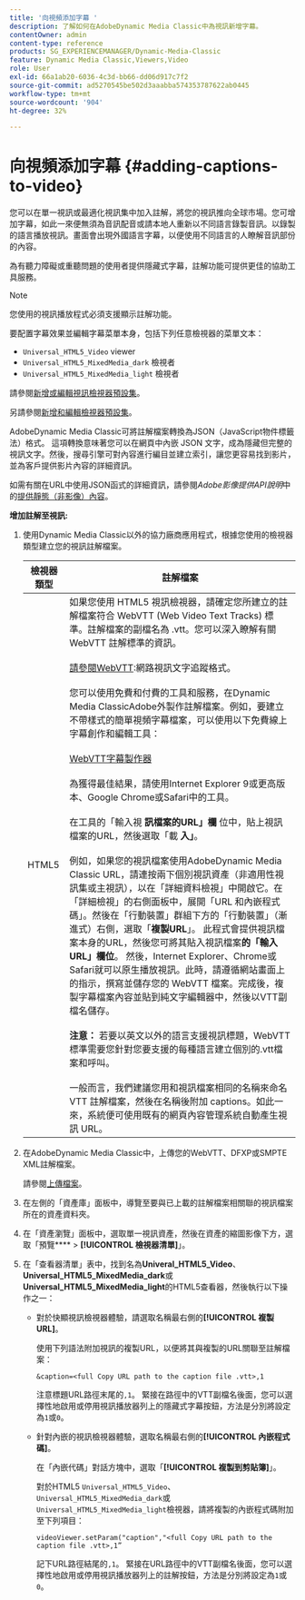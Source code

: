 ```yaml
---
title: '向視頻添加字幕 '
description: 了解如何在AdobeDynamic Media Classic中為視訊新增字幕。
contentOwner: admin
content-type: reference
products: SG_EXPERIENCEMANAGER/Dynamic-Media-Classic
feature: Dynamic Media Classic,Viewers,Video
role: User
exl-id: 66a1ab20-6036-4c3d-bb66-dd06d917c7f2
source-git-commit: ad5270545be502d3aaabba574353787622ab0445
workflow-type: tm+mt
source-wordcount: '904'
ht-degree: 32%

---
```


# 向視頻添加字幕 {#adding-captions-to-video}

您可以在單一視訊或最適化視訊集中加入註解，將您的視訊推向全球市場。您可增加字幕，如此一來便無須為音訊配音或請本地人重新以不同語言錄製音訊。以錄製的語言播放視訊。畫面會出現外國語言字幕，以便使用不同語言的人瞭解音訊部份的內容。

為有聽力障礙或重聽問題的使用者提供隱藏式字幕，註解功能可提供更佳的協助工具服務。

>[!NOTE]
>
>您使用的視訊播放程式必須支援顯示註解功能。

要配置字幕效果並編輯字幕菜單本身，包括下列任意檢視器的菜單文本：

* `Universal_HTML5_Video` viewer
* `Universal_HTML5_MixedMedia_dark` 檢視者
* `Universal_HTML5_MixedMedia_light` 檢視者

請參閱[新增或編輯視訊檢視器預設集](previewing-videos-video-viewer.md#adding_or_editing_a_video_viewer_preset)。

另請參閱[新增和編輯檢視器預設集](application-setup.md#adding_and_editing_viewer_presets)。

AdobeDynamic Media Classic可將註解檔案轉換為JSON（JavaScript物件標籤法）格式。 這項轉換意味著您可以在網頁中內嵌 JSON 文字，成為隱藏但完整的視訊文字。然後，搜尋引擎可對內容進行編目並建立索引，讓您更容易找到影片，並為客戶提供影片內容的詳細資訊。

如需有關在URL中使用JSON函式的詳細資訊，請參閱&#x200B;*Adobe影像提供API說明*&#x200B;中的[提供靜態（非影像）內容](https://experienceleague.adobe.com/docs/dynamic-media-developer-resources/image-serving-api/image-serving-api/c-serving-static-nonimage-contents.html?lang=en#image-serving-api)。

**增加註解至視訊:**

1. 使用Dynamic Media Classic以外的協力廠商應用程式，根據您使用的檢視器類型建立您的視訊註解檔案。

   | 檢視器類型 | 註解檔案 |
   |--- |--- |
   | HTML5 | 如果您使用 HTML5 視訊檢視器，請確定您所建立的註解檔案符合 WebVTT (Web Video Text Tracks) 標準。註解檔案的副檔名為 .vtt。您可以深入瞭解有關 WebVTT 註解標準的資訊。<br><br>[請參閱WebVTT](https://w3c.github.io/webvtt/):網路視訊文字追蹤格式。<br><br>您可以使用免費和付費的工具和服務，在Dynamic Media ClassicAdobe外製作註解檔案。例如，要建立不帶樣式的簡單視頻字幕檔案，可以使用以下免費線上字幕創作和編輯工具：<br><br>[WebVTT字幕製作器](https://testdrive-archive.azurewebsites.net/Graphics/CaptionMaker/Default.html) <br><br>為獲得最佳結果，請使用Internet Explorer 9或更高版本、Google Chrome或Safari中的工具。 <br><br>在工具的「輸入視 <b>訊檔案的URL」欄</b> 位中，貼上視訊檔案的URL，然後選取「載 <b>入」</b>。<br><br>例如，如果您的視訊檔案使用AdobeDynamic Media Classic URL，請連按兩下個別視訊資產（非適用性視訊集或主視訊），以在「詳細資料檢視」中開啟它。在「詳細檢視」的右側面板中，展開「URL 和內嵌程式碼」。然後在「行動裝置」群組下方的「行動裝置」（漸進式）右側，選取「<b>複製URL</b>」。 此程式會提供視訊檔案本身的URL，然後您可將其貼入視訊檔案<b>的「輸入URL」欄位</b>。 然後，Internet Explorer、Chrome或Safari就可以原生播放視訊。此時，請遵循網站畫面上的指示，撰寫並儲存您的 WebVTT 檔案。完成後，複製字幕檔案內容並貼到純文字編輯器中，然後以VTT副檔名儲存。 <br><br><b>注意： </b> 若要以英文以外的語言支援視訊標題，WebVTT標準需要您針對您要支援的每種語言建立個別的.vtt檔案和呼叫。<br><br>一般而言，我們建議您用和視訊檔案相同的名稱來命名 VTT 註解檔案，然後在名稱後附加 captions。如此一來，系統便可使用既有的網頁內容管理系統自動產生視訊 URL。 |

1. 在AdobeDynamic Media Classic中，上傳您的WebVTT、DFXP或SMPTE XML註解檔案。

   請參閱[上傳檔案](uploading-files.md#uploading_files)。

1. 在左側的「資產庫」面板中，導覽至要與已上載的註解檔案相關聯的視訊檔案所在的資產資料夾。
1. 在「資產瀏覽」面板中，選取單一視訊資產，然後在資產的縮圖影像下方，選取「預覽&#x200B;**** > **[!UICONTROL 檢視器清單]**」。
1. 在「查看器清單」表中，找到名為&#x200B;**Univeral_HTML5_Video**、**Universal_HTML5_MixedMedia_dark**&#x200B;或&#x200B;**Universal_HTML5_MixedMedia_light**&#x200B;的HTML5查看器，然後執行以下操作之一：

   * 對於快顯視訊檢視器體驗，請選取名稱最右側的&#x200B;**[!UICONTROL 複製URL]**。

      使用下列語法附加視訊的複製URL，以便將其與複製的URL關聯至註解檔案：

      `&caption=<full Copy URL path to the caption file .vtt>,1`

      注意標題URL路徑末尾的`,1`。 緊接在路徑中的VTT副檔名後面，您可以選擇性地啟用或停用視訊播放器列上的隱藏式字幕按鈕，方法是分別將設定為`1`或`0`。

   * 針對內嵌的視訊檢視器體驗，選取名稱最右側的&#x200B;**[!UICONTROL 內嵌程式碼]**。

      在「內嵌代碼」對話方塊中，選取「**[!UICONTROL 複製到剪貼簿]**」。

      對於HTML5 `Universal_HTML5_Video`、`Universal_HTML5_MixedMedia_dark`或`Universal_HTML5_MixedMedia_light`檢視器，請將複製的內嵌程式碼附加至下列項目：

      `videoViewer.setParam("caption","<full Copy URL path to the caption file .vtt>,1”`

      記下URL路徑結尾的`,1`。 緊接在URL路徑中的VTT副檔名後面，您可以選擇性地啟用或停用視訊播放器列上的註解按鈕，方法是分別將設定為`1`或`0`。
